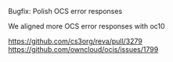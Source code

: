 Bugfix: Polish OCS error responses

We aligned more OCS error responses with oc10

https://github.com/cs3org/reva/pull/3279
https://github.com/owncloud/ocis/issues/1799
